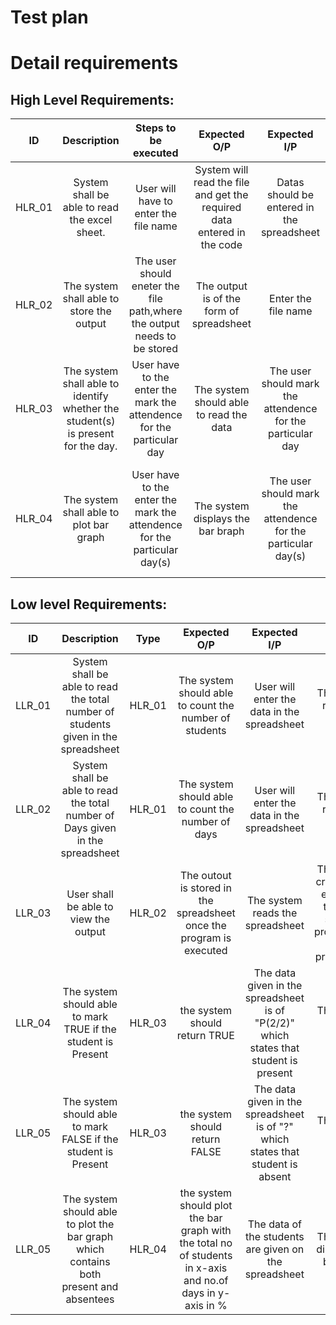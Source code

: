 # Test plan

# Detail requirements
## High Level Requirements:
| ID | Description |Steps to be executed|Expected O/P |Expected I/P|Actual Output|Type of Test|Pass/Fail|
|:---:|:---:|:---:|:---:|:---:|:---:|:---:|:---:|
|HLR_01| System shall be able to read the excel sheet. |User will have to enter the file name |System  will read the file and get the required data entered in the code|Datas should be entered in the spreadsheet|System prints the output|Requirement Based|Pass|
|HLR_02| The system shall able to store the output |The user should eneter the file path,where the output needs to be stored|The output is of the form of spreadsheet|Enter the file name|The final output content will display|Requirement Based|Pass|
|HLR_03|The system shall able to identify whether the student(s) is present for the day.|User have to the enter the mark the attendence for the particular day|The system should able to read the data|The user should mark the attendence for the particular day |The systems reads the data given by  the user in the spreadsheet|Scenario Based|Pass|||
|HLR_04|The system shall able to plot bar graph |User have to the enter the mark the attendence for the particular day(s)|The system displays the bar braph|The user should mark the attendence for the particular day(s) |The systems reads the data given by  the user in the spreadsheet and plot the graphs|Requirement Based|Pass|||





##  Low level Requirements:
| ID | Description | Type|Expected O/P |Expected I/P|Actual Output|Type of Test|Pass/Fail|
|:---:|:---:|:---:|:---:|:---:|:---:|:---:|:---:|
|LLR_01| System shall be able to read the total number of students given in the spreadsheet|HLR_01|The system should able to count the number of students|User will enter the data in the spreadsheet|The system reads the data |Requirement Based|Pass|
|LLR_02| System shall be able to read the total number of Days given in the spreadsheet|HLR_01|The system should able to count the number of days|User will enter the data in the spreadsheet |The system reads the data|Requirement Based|Pass|
|LLR_03| User shall be able to view the output |HLR_02|The outout is stored in the spreadsheet once the program is executed|The system reads the spreadsheet |The system creates new entries int the excel sheet as programmed by the programmer|Requirement Based|Pass|
|LLR_04|The system should able to mark TRUE if the student is Present |HLR_03|the system should return TRUE|The data given in the spreadsheet is of "P(2/2)" which states that student is present  |The system returns TRUE|Scenario Based|Pass|
|LLR_05|The system should able to mark FALSE if the student is Present |HLR_03|the system should return FALSE|The data given in the spreadsheet is of "?" which states that student is absent  |The system returns FALSE|Scenario Based|Pass|
|LLR_05|The system should able to plot the bar graph which contains both present and absentees |HLR_04|the system should plot the bar graph with the total no of students in x-axis and no.of days in y-axis in %  |The data of the students are given on the spreadsheet  |The system displays the bargraph|Requirement Based|Pass|

